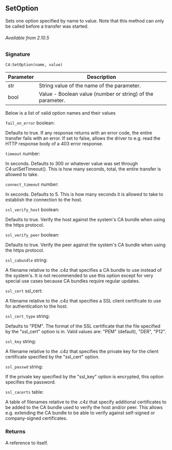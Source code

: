 ## SetOption

Sets one option specified by name to value. Note that this method can only be called before a transfer was started. 

###### Available from 2.10.5


### Signature

`C4:SetOption(name, value)`


| Parameter | Description |
| --- | --- |
| str | String value of the name of the parameter. |
| bool | Value - Boolean value (number or string) of the parameter. |

Below is a list of valid option names and their values

`fail_on_error`
boolean:

Defaults to true.  If any response returns with an error code, the entire transfer fails with an error.  If set to false, allows the driver to e.g. read the HTTP response body of a 403 error response.

`timeout`
number:

In seconds.  Defaults to 300 or whatever value was set through C4:urlSetTimeout().  This is how many seconds, total, the entire transfer is allowed to take.

`connect_timeout`
number:

In seconds. Defaults to 5.  This is how many seconds it is allowed to take to establish the connection to the host.

`ssl_verify_host`
boolean:

Defaults to true.  Verify the host against the system's CA bundle when using the https protocol.

`ssl_verify_peer`
boolean:

Defaults to true.  Verify the peer against the system's CA bundle when using the https protocol.

`ssl_cabundle`
string:

A filename relative to the .c4z that specifies a CA bundle to use instead of the system's.  It is not recommended to use this option except for very special use cases because CA bundles require regular updates.

`ssl_cert`
ssl\_cert:

A filename relative to the .c4z that specifies a SSL client certificate to use for authentication to the host.

`ssl_cert_type`
string:

Defaults to "PEM".  The format of the SSL certificate that the file specified by the "ssl\_cert" option is in.  Valid values are: "PEM" (default), "DER", "P12".

`ssl_key`
string:

A filename relative to the .c4z that specifies the private key for the client certificate specified by the "ssl\_cert" option.

`ssl_passwd`
string:

If the private key specified by the "ssl\_key" option is encrypted, this option specifies the password.

`ssl_cacerts`
table:

A table of filenames relative to the .c4z that specify additional certificates to be added to the CA bundle used to verify the host and/or peer.  This allows e.g. extending the CA bundle to be able to verify against self-signed or company-signed certificates.


### Returns

A reference to itself.